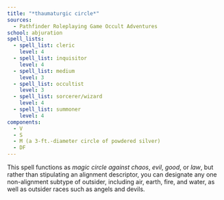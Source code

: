 ```yaml
---
title: "*thaumaturgic circle*"
sources:
  - Pathfinder Roleplaying Game Occult Adventures
school: abjuration
spell_lists:
  - spell_list: cleric
    level: 4
  - spell_list: inquisitor
    level: 4
  - spell_list: medium
    level: 3
  - spell_list: occultist
    level: 3
  - spell_list: sorcerer/wizard
    level: 4
  - spell_list: summoner
    level: 4
components:
  - V
  - S
  - M (a 3-ft.-diameter circle of powdered silver)
  - DF
---
```


This spell functions as *magic circle against chaos*, *evil*, *good*, or *law*, but rather than stipulating an alignment descriptor, you can designate any one non-alignment subtype of outsider, including air, earth, fire, and water, as well as outsider races such as angels and devils.
